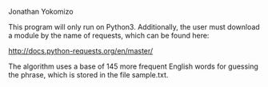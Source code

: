 Jonathan Yokomizo

This program will only run on Python3. Additionally, the user must download a module by the
name of requests, which can be found here:

http://docs.python-requests.org/en/master/

The algorithm uses a base of 145 more frequent English words for guessing the phrase, which is
stored in the file sample.txt.